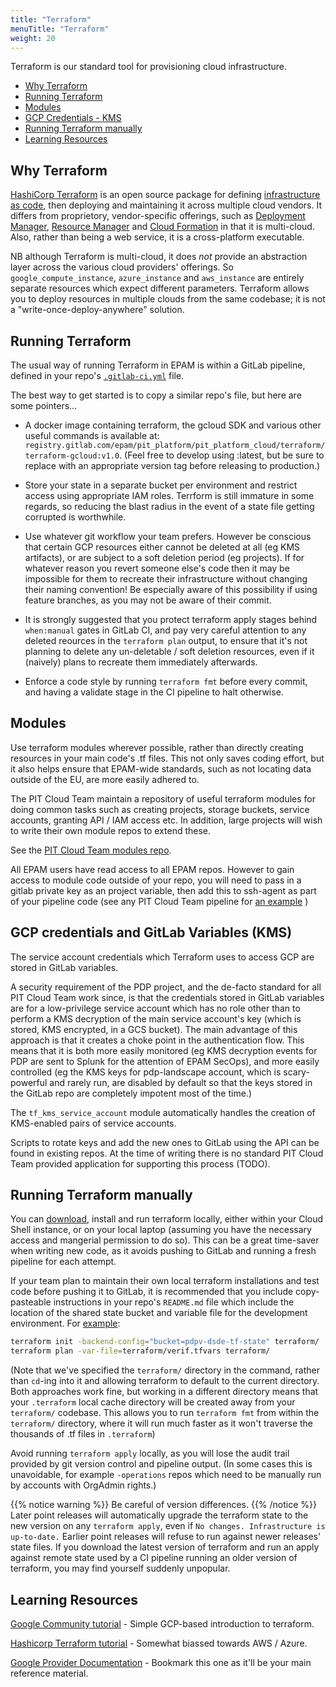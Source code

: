 ```yaml
---
title: "Terraform"
menuTitle: "Terraform"
weight: 20
---
```


Terraform is our standard tool for provisioning cloud infrastructure.  

- [Why Terraform](#why-terraform)
- [Running Terraform](#running-terraform)
- [Modules](#modules)
- [GCP Credentials - KMS](#gcp-credentials-and-gitlab-variables-kms)
- [Running Terraform manually](#running-terraform-manually)
- [Learning Resources](#learning-resources)

## Why Terraform

[HashiCorp Terraform](https://www.terraform.io/) is an open source package for defining
[infrastructure as code](https://en.wikipedia.org/wiki/Infrastructure_as_code),
then deploying and maintaining it across multiple cloud vendors.  It differs from proprietory, vendor-specific
offerings, such as
[Deployment Manager](https://cloud.google.com/deployment-manager/docs/),
[Resource Manager](https://azure.microsoft.com/en-us/features/resource-manager/) and
[Cloud Formation](https://aws.amazon.com/cloudformation/)
in that it is multi-cloud.  Also, rather than being a web service, it is a cross-platform executable.

NB although Terraform is multi-cloud, it does *not* provide an abstraction layer across the various cloud providers'
offerings.  So `google_compute_instance`, `azure_instance` and `aws_instance` are entirely separate resources which expect
different parameters.  Terraform allows you to deploy resources in multiple clouds from the same codebase;
it is not a "write-once-deploy-anywhere" solution.

## Running Terraform

The usual way of running Terraform in EPAM is within a GitLab pipeline, defined in your repo's [`.gitlab-ci.yml`](https://gitlab.com/demo-lz-docs/pit_platform/demo-data-platform/pdp-dsde/blob/master/.gitlab-ci.yml) file.

The best way to get started is to copy a similar repo's file, but here are some pointers...

- A docker image containing terraform, the gcloud SDK and various other useful commands is available at:
`registry.gitlab.com/epam/pit_platform/pit_platform_cloud/terraform/terraform-gcloud:v1.0`.  (Feel free to develop using :latest,
but be sure to replace with an appropriate version tag before releasing to production.)

- Store your state in a separate bucket per environment and restrict access using appropriate IAM roles.
Terrform is still immature in some regards, so reducing the blast radius in the event of a state file getting
corrupted is worthwhile.

- Use whatever git workflow your team prefers.  However be conscious that certain GCP resources either cannot be
deleted at all (eg KMS artifacts), or are subject to a soft deletion period (eg projects).  If for whatever reason
you revert someone else's code then it may be impossible for them to recreate their infrastructure without changing
their naming convention!  Be especially aware of this possibility if using feature branches, as you may not be aware
of their commit.  

- It is strongly suggested that you protect terraform apply stages behind `when:manual` gates in GitLab CI,
and pay very careful attention to any deleted reources in the `terraform plan` output, to ensure that it's not
planning to delete any un-deletable / soft deletion resources, even if it (naively) plans to recreate them
immediately afterwards.

- Enforce a code style by running `terraform fmt` before every commit, and having a validate stage in the
CI pipeline to halt otherwise.

## Modules

Use terraform modules wherever possible, rather than directly creating resources in your main code's .tf files.
This not only saves coding effort, but it also helps ensure that EPAM-wide standards, such as not locating data
outside of the EU, are more easily adhered to.

The PIT Cloud Team maintain a repository of useful terraform modules for doing common tasks such as creating
projects, storage buckets, service accounts, granting API / IAM access etc.  In addition, large projects will
wish to write their own module repos to extend these.

See the [PIT Cloud Team modules repo](https://gitlab.com/demo-lz-docs/pit_platform/pit_platform_cloud/terraform/modules).

All EPAM users have read access to all EPAM repos.  However to gain access to module code outside of your repo,
you will need to pass in a gitlab private key as an project variable, then add this to ssh-agent as part of
your pipeline code (see any PIT Cloud Team pipeline for
[an example](https://gitlab.com/demo-lz-docs/pit_platform/demo-data-platform/pdp-dsde/blob/master/.gitlab-ci.yml) )

## GCP credentials and GitLab Variables (KMS)

The service account credentials which Terraform uses to access GCP are stored in GitLab variables.  

A security requirement of the PDP project, and the de-facto standard for all PIT Cloud Team work since,
is that the credentials stored in GitLab variables are for a low-privilege service account which has no
role other than to perform a KMS decryption of the main service account's key (which is stored, KMS
encrypted, in a GCS bucket).  The main advantage of this approach is that it creates a choke point in the
authentication flow.  This means that it is both more easily monitored (eg KMS decryption events for PDP
are sent to Splunk for the attention of EPAM SecOps), and more easily controlled (eg the KMS keys for
pdp-landscape account, which is scary-powerful and rarely run, are disabled by default so that the
keys stored in the GitLab repo are completely impotent most of the time.)

The `tf_kms_service_account` module automatically handles the creation of KMS-enabled pairs of service
accounts.

Scripts to rotate keys and add the new ones to GitLab using the API can be found in existing repos.  At
the time of writing there is no standard PIT Cloud Team provided application for supporting this process (TODO).

## Running Terraform manually

You can [download](https://www.terraform.io/downloads.html), install and run terraform locally,
either within your Cloud Shell instance, or on your local laptop (assuming you have the necessary access
and mangerial permission to do so).  This can be a great time-saver when writing new code, as it avoids
pushing to GitLab and running a fresh pipeline for each attempt.  

If your team plan to maintain their own local terraform installations and test code before pushing it to
GitLab, it is recommended that you include copy-pasteable instructions in your repo's `README.md` file which
include the location of the shared state bucket and variable file for the development environment.
For [example](https://gitlab.com/demo-lz-docs/pit_platform/demo-data-platform/pdp-dsde):

```bash
terraform init -backend-config="bucket=pdpv-dsde-tf-state" terraform/
terraform plan -var-file=terraform/verif.tfvars terraform/
```

(Note that we've specified the `terraform/` directory in the command, rather than `cd`-ing into it and allowing
terraform to default to the current directory.  Both approaches work fine,
but working in a different directory means that your `.terraform` local cache directory will be created away from
your `terraform/` codebase.  This allows you to run `terraform fmt` from within the `terraform/` directory, where
it will run much faster as it won't traverse the thousands of .tf files in `.terraform`)

Avoid running `terraform apply` locally, as you will lose the audit trail provided by git version control and
pipeline output.  (In some cases this is unavoidable, for example `-operations` repos which need to be manually
run by accounts with OrgAdmin rights.)

{{% notice warning %}}
Be careful of version differences.
{{% /notice %}}
Later point releases will automatically upgrade the terraform state to the new version on any
`terraform apply`, even if `No changes. Infrastructure is up-to-date.`
Earlier point releases will refuse to run against newer releases' state files.  If you download the
latest version of terraform and run an apply against remote state used by a CI pipeline running an
older version of terraform, you may find yourself suddenly unpopular.

## Learning Resources

[Google Community tutorial](https://cloud.google.com/community/tutorials/getting-started-on-gcp-with-terraform) - Simple
 GCP-based introduction to terraform.

[Hashicorp Terraform tutorial](https://learn.hashicorp.com/terraform/) - Somewhat biassed towards AWS / Azure.

[Google Provider Documentation](https://www.terraform.io/docs/providers/google/getting_started.html) - Bookmark this one as it'll be your main reference material.